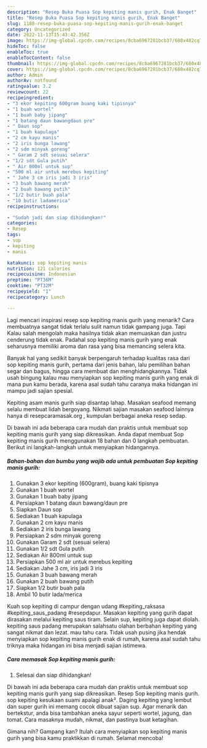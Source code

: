```yaml
---
description: "Resep Buka Puasa Sop kepiting manis gurih, Enak Banget"
title: "Resep Buka Puasa Sop kepiting manis gurih, Enak Banget"
slug: 1188-resep-buka-puasa-sop-kepiting-manis-gurih-enak-banget
category: Uncategorized
date: 2022-11-13T15:43:42.356Z
image: https://img-global.cpcdn.com/recipes/8cba6967281bcb37/680x482cq70/sop-kepiting-manis-gurih-foto-resep-utama.jpg
hideToc: false
enableToc: true
enableTocContent: false
thumbnail: https://img-global.cpcdn.com/recipes/8cba6967281bcb37/680x482cq70/sop-kepiting-manis-gurih-foto-resep-utama.jpg
cover: https://img-global.cpcdn.com/recipes/8cba6967281bcb37/680x482cq70/sop-kepiting-manis-gurih-foto-resep-utama.jpg
author: Admin
authorAv: notfound
ratingvalue: 3.2
reviewcount: 22
recipeingredient:
- "3 ekor kepiting 600gram buang kaki tipisnya"
- "1 buah wortel"
- "1 buah baby jipang"
- "1 batang daun bawangdaun pre"
- " Daun sop"
- "1 buah kapulaga"
- "2 cm kayu manis"
- "2 iris bunga lawang"
- "2 sdm minyak goreng"
- " Garam 2 sdt sesuai selera"
- "1/2 sdt Gula putih"
- " Air 800ml untuk sup"
- "500 ml air untuk merebus kepiting"
- " Jahe 3 cm iris jadi 3 iris"
- "3 buah bawang merah"
- "2 buah bawang putih"
- "1/2 butir buah pala"
- "10 butir ladamerica"
recipeinstructions:

- "Sudah jadi dan siap dihidangkan!"
categories:
- Resep
tags:
- sop
- kepiting
- manis

katakunci: sop kepiting manis 
nutrition: 121 calories
recipecuisine: Indonesian
preptime: "PT36M"
cooktime: "PT32M"
recipeyield: "1"
recipecategory: Lunch

---
```



Lagi mencari inspirasi resep sop kepiting manis gurih yang menarik? Cara membuatnya sangat tidak terlalu sulit namun tidak gampang juga. Tapi Kalau salah mengolah maka hasilnya tidak akan memuaskan dan justru cenderung tidak enak. Padahal sop kepiting manis gurih yang enak seharusnya memiliki aroma dan rasa yang bisa memancing selera kita.


Banyak hal yang sedikit banyak berpengaruh terhadap kualitas rasa dari sop kepiting manis gurih, pertama dari jenis bahan, lalu pemilihan bahan segar dan bagus, hingga cara membuat dan menghidangkannya. Tidak usah bingung kalau mau menyiapkan sop kepiting manis gurih yang enak di mana pun kamu berada, karena asal sudah tahu caranya maka hidangan ini mampu jadi sajian spesial.

Kepiting asam manis gurih siap disantap lahap. Masakan seafood memang selalu membuat lidah bergoyang. Nikmati sajian masakan seafood lainnya hanya di resepcaramasak.org , kumpulan berbagai aneka resep sedap.


Di bawah ini ada beberapa cara mudah dan praktis untuk membuat sop kepiting manis gurih yang siap dikreasikan. Anda dapat membuat Sop kepiting manis gurih menggunakan 18 bahan dan 0 langkah pembuatan. Berikut ini langkah-langkah untuk menyiapkan hidangannya.

<!--inarticleads1-->

##### Bahan-bahan dan bumbu yang wajib ada untuk pembuatan Sop kepiting manis gurih:

1. Gunakan 3 ekor kepiting (600gram), buang kaki tipisnya
1. Gunakan 1 buah wortel
1. Gunakan 1 buah baby jipang
1. Persiapkan 1 batang daun bawang/daun pre
1. Siapkan  Daun sop
1. Sediakan 1 buah kapulaga
1. Gunakan 2 cm kayu manis
1. Sediakan 2 iris bunga lawang
1. Persiapkan 2 sdm minyak goreng
1. Gunakan  Garam 2 sdt (sesuai selera)
1. Gunakan 1/2 sdt Gula putih
1. Sediakan  Air 800ml untuk sup
1. Persiapkan 500 ml air untuk merebus kepiting
1. Sediakan  Jahe 3 cm, iris jadi 3 iris
1. Gunakan 3 buah bawang merah
1. Gunakan 2 buah bawang putih
1. Siapkan 1/2 butir buah pala
1. Ambil 10 butir lada/merica


Kuah sop kepiting di campur dengan udang #kepiting_raksasa #kepiting_saus_padang #resepdapur. Masakan kepiting yang gurih dapat dirasakan melalui kepiting saus tiram. Selain sup, kepiting juga dapat diolah. kepiting saus padang merupakan salahsatu olahan berbahan kepiting yang sangat nikmat dan lezat. mau tahu cara. Tidak usah pusing jika hendak menyiapkan sop kepiting manis gurih enak di rumah, karena asal sudah tahu triknya maka hidangan ini bisa menjadi sajian istimewa. 

<!--inarticleads2-->

##### Cara memasak Sop kepiting manis gurih:


1. Selesai dan siap dihidangkan!

Di bawah ini ada beberapa cara mudah dan praktis untuk membuat sop kepiting manis gurih yang siap dikreasikan. Resep Sop kepiting manis gurih. sop kepiting kesukaan suami apalagi anak². Daging kepiting yang lembut dan super gurih ini memang cocok dibuat sajian sup. Agar menarik dan bertekstur, anda bisa tambahkan aneka sayur seperti wortel, jagung, dan tomat. Cara masaknya mudah, nikmat, dan pastinya buat ketagihan. 

Gimana nih? Gampang kan? Itulah cara menyiapkan sop kepiting manis gurih yang bisa kamu praktikkan di rumah. Selamat mencoba!
